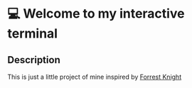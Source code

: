 <div align = "left">
<h1>💻 Welcome to my interactive terminal</h1>
</div>

<div align = "left">
<h2>Description</h2>
<p>This is just a little project of mine inspired by <a href="https://github.com/ForrestKnight">Forrest Knight<a></p>
</div>
